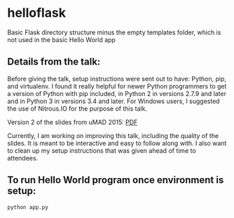 helloflask
==========
Basic Flask directory structure minus the empty templates folder, which is not used in the basic Hello World app


Details from the talk:
----------------------

Before giving the talk, setup instructions were sent out to have: Python, pip, and virtualenv. I found it really helpful for newer Python programmers to get a version of Python with pip included, in Python 2 in versions 2.7.9 and later and in Python 3 in versions 3.4 and later. For Windows users, I suggested the use of Nitrous.IO for the purpose of this talk. 

Version 2 of the slides from uMAD 2015: [PDF](http://taylorbar.net/talks/uMAD_Intro_to_Web_Dev.pdf)

Currently, I am working on improving this talk, including the quality of the slides. It is meant to be interactive and easy to follow along with. I also want to clean up my setup instructions that was given ahead of time to attendees. 

To run Hello World program once environment is setup:
----------------------------------------------------

<code>python app.py</code>
